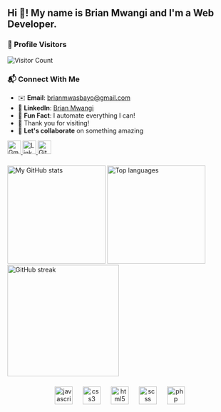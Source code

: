 <h2 align="left">Hi 👋! My name is Brian Mwangi and I'm a Web Developer.</h2>

### 🌟 Profile Visitors
![Visitor Count](https://komarev.com/ghpvc/?username=Kishoyan-Brian033&color=blueviolet&style=flat-square&label=PROFILE+VIEWS)

### 📬 Connect With Me
- ✉️ **Email**: [brianmwasbayo@gmail.com](mailto:brianmwasbayo@gmail.com)  
- 💼 **LinkedIn**: [Brian Mwangi](https://www.linkedin.com/in/brian-mwangi-a081a1330/)  
- 🌟 **Fun Fact**: I automate everything I can!  
- 🙏 Thank you for visiting!  
- 🚀 **Let's collaborate** on something amazing  

<div align="left">
  <a href="mailto:brianmwasbayo@gmail.com">
    <img src="https://img.shields.io/badge/Gmail-D14836?style=for-the-badge&logo=gmail&logoColor=white" height="30" alt="Gmail"/>
  </a>
  <a href="https://www.linkedin.com/in/brian-mwangi-a081a1330/">
    <img src="https://img.shields.io/badge/LinkedIn-0077B5?style=for-the-badge&logo=linkedin&logoColor=white" height="30" alt="LinkedIn"/>
  </a>
  <!-- Dynamic GitHub Profile Views -->
  <a href="https://github.com/Kishoyan-Brian033?tab=repositories">
    <img src="https://img.shields.io/badge/dynamic/json?color=181717&label=GitHub&query=%24.total&url=https%3A%2F%2Fapi.github-star-counter.workers.dev%2Fuser%2FKishoyan-Brian033&logo=github&style=for-the-badge" height="30" alt="GitHub"/>
  </a>
</div>

###

<div align="left">
  <!-- High-Contrast Profile Stats Card -->
  <img src="https://github-readme-stats.vercel.app/api?username=Kishoyan-Brian033&show_icons=true&count_private=true&theme=dark&hide_border=false&bg_color=45,1A1A2E,16213E&title_color=FF9E3F&icon_color=00E0FF&text_color=FFFFFF&custom_title=Brian's%20GitHub%20Stats&card_width=250&border_color=7F5AF0&border_radius=10" height="220" alt="My GitHub stats"/>
  
  <!-- Spacer -->
  
  
  <!-- High-Contrast Language Stats Card -->
  <img src="https://github-readme-stats.vercel.app/api/top-langs?username=Kishoyan-Brian033&layout=compact&langs_count=8&theme=dark&hide_border=false&bg_color=45,1A1A2E,16213E&title_color=FF9E3F&text_color=FFFFFF&custom_title=My%20Coding%20Languages&card_width=300&border_color=7F5AF0&border_radius=10" height="220" alt="Top languages"/>
</div>

<!-- Enhanced Streak Stats -->
<div align="left">
  <img src="https://streak-stats.demolab.com?user=Kishoyan-Brian033&theme=nightowl&hide_border=false&background=1A1A2E&dates=FF9E3F&ring=00E0FF&fire=FF5E78&currStreakNum=FFFFFF&type=svg&card_width=700&border_color=7F5AF0&border_radius=10" height="250" alt="GitHub streak"/>
</div>

###


###

<div align="center" style="margin: 20px 0">
  <img src="https://cdn.jsdelivr.net/gh/devicons/devicon/icons/javascript/javascript-original.svg" height="40" width="40" alt="javascript" title="JavaScript"/>
  <img width="15"/>
  <img src="https://cdn.jsdelivr.net/gh/devicons/devicon/icons/css3/css3-original.svg" height="40" width="40" alt="css3" title="CSS3"/>
  <img width="15"/>
  <img src="https://cdn.jsdelivr.net/gh/devicons/devicon/icons/html5/html5-original.svg" height="40" width="40" alt="html5" title="HTML5"/>
  <img width="15"/>
  <img src="https://cdn.jsdelivr.net/gh/devicons/devicon/icons/sass/sass-original.svg" height="40" width="40" alt="scss" title="SCSS"/>
  <img width="15"/>
  <img src="https://cdn.jsdelivr.net/gh/devicons/devicon/icons/php/php-original.svg" height="40" width="40" alt="php" title="PHP"/>
</div>

###



###

<br clear="both">



###  

